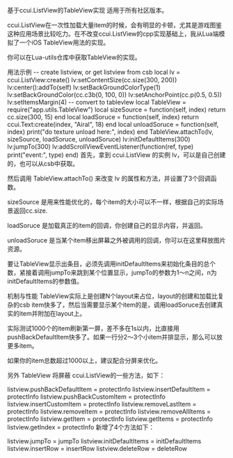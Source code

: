 基于ccui.ListView的TableView实现
适用于所有社区版本。

ccui.ListView在一次性加载大量item的时候，会有明显的卡顿，尤其是游戏图鉴这种应用场景比较吃力。在不改变ccui.ListView的cpp实现基础上，我从Lua端模拟了一个iOS TableView用法的实现。

你可以在Lua-utils仓库中获取TableView的实现。

用法示例
-- create listview, or get listview from csb
local lv = ccui.ListView:create()
lv:setContentSize(cc.size(300, 200))
lv:center():addTo(self)
lv:setBackGroundColorType(1)
lv:setBackGroundColor(cc.c3b(0, 100, 0))
lv:setAnchorPoint(cc.p(0.5, 0.5))
lv:setItemsMargin(4)
-- convert to tablevlew
local TableView = require("app.utils.TableView")
local sizeSource = function(self, index)
	return cc.size(300, 15)
end
local loadSoruce = function(self, index)
	return ccui.Text:create(index, "Airal", 18)
end
local unloadSoruce = function(self, index)
	print("do texture unload here:", index)
end
TableView.attachTo(lv, sizeSource, loadSoruce, unloadSoruce)
lv:initDefaultItems(300)
lv:jumpTo(300)
lv:addScrollViewEventListener(function(ref, type)
	print("event:", type)
end)
首先，拿到 ccui.ListView 的实例 lv，可以是自己创建的，也可以从csb中获取。

然后调用 TableView.attachTo() 来改变 lv 的属性和方法，并设置了3个回调函数。

sizeSource 是用来性能优化的，每个item的大小可以不一样，根据自己的实际场景返回cc.size.

loadSoruce 是加载真正的item的回调，你创建自己的显示内容，并返回。

unloadSoruce 是当某个item移出屏幕之外被调用的回调，你可以在这里释放图片资源。

要让TableView显示出条目，必须先调用initDefaultItems来初始化条目的总个数，紧接着调用jumpTo来跳到某个位置显示，jumpTo的参数为1～n之间，n为initDefaultItems的参数值。

机制与性能
TableView实际上是创建N个layout来占位，layout的创建和加载比复杂的csb item快多了，然后当需要显示某个item的是，调用loadSoruce去创建真实的item并附加在layout上。

实际测试1000个的item刷新第一屏，差不多在1s以内，比直接用pushBackDefaultItem快多了。如果一行分2～3个小item并排显示，那么可以放更多item。

如果你的item总数超过1000以上，建议配合分屏来优化。

另外 TableView 将屏蔽 ccui.ListView的一些方法，如下：

listview.pushBackDefaultItem = protectInfo
listview.insertDefaultItem = protectInfo
listview.pushBackCustomItem = protectInfo
listview.insertCustomItem = protectInfo
listview.removeLastItem = protectInfo
listview.removeItem = protectInfo
listview.removeAllItems = protectInfo
listview.getItem = protectInfo
listview.getItems = protectInfo
listview.getIndex = protectInfo
新增了4个方法如下：

listview.jumpTo = jumpTo
listview.initDefaultItems = initDefaultItems
listview.insertRow = insertRow
listview.deleteRow = deleteRow